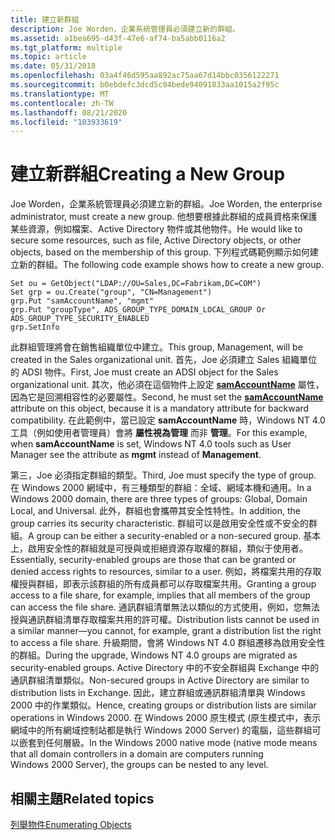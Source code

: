 ```yaml
---
title: 建立新群組
description: Joe Worden，企業系統管理員必須建立新的群組。
ms.assetid: a1bea695-d43f-47e6-af74-ba5abb0116a2
ms.tgt_platform: multiple
ms.topic: article
ms.date: 05/31/2018
ms.openlocfilehash: 03a4f46d595aa892ac75aa67d14bbc0356122271
ms.sourcegitcommit: b0ebdefc3dcd5c04bede94091833aa1015a2f95c
ms.translationtype: MT
ms.contentlocale: zh-TW
ms.lasthandoff: 08/21/2020
ms.locfileid: "103933619"
---
```

# <a name="creating-a-new-group"></a><span data-ttu-id="2dcaa-103">建立新群組</span><span class="sxs-lookup"><span data-stu-id="2dcaa-103">Creating a New Group</span></span>

<span data-ttu-id="2dcaa-104">Joe Worden，企業系統管理員必須建立新的群組。</span><span class="sxs-lookup"><span data-stu-id="2dcaa-104">Joe Worden, the enterprise administrator, must create a new group.</span></span> <span data-ttu-id="2dcaa-105">他想要根據此群組的成員資格來保護某些資源，例如檔案、Active Directory 物件或其他物件。</span><span class="sxs-lookup"><span data-stu-id="2dcaa-105">He would like to secure some resources, such as file, Active Directory objects, or other objects, based on the membership of this group.</span></span> <span data-ttu-id="2dcaa-106">下列程式碼範例顯示如何建立新的群組。</span><span class="sxs-lookup"><span data-stu-id="2dcaa-106">The following code example shows how to create a new group.</span></span>


```VB
Set ou = GetObject("LDAP://OU=Sales,DC=Fabrikam,DC=COM")
Set grp = ou.Create("group", "CN=Management")
grp.Put "samAccountName", "mgmt"
grp.Put "groupType", ADS_GROUP_TYPE_DOMAIN_LOCAL_GROUP Or ADS_GROUP_TYPE_SECURITY_ENABLED
grp.SetInfo
```



<span data-ttu-id="2dcaa-107">此群組管理將會在銷售組織單位中建立。</span><span class="sxs-lookup"><span data-stu-id="2dcaa-107">This group, Management, will be created in the Sales organizational unit.</span></span> <span data-ttu-id="2dcaa-108">首先，Joe 必須建立 Sales 組織單位的 ADSI 物件。</span><span class="sxs-lookup"><span data-stu-id="2dcaa-108">First, Joe must create an ADSI object for the Sales organizational unit.</span></span> <span data-ttu-id="2dcaa-109">其次，他必須在這個物件上設定 [**samAccountName**](/windows/desktop/AD/group-objects) 屬性，因為它是回溯相容性的必要屬性。</span><span class="sxs-lookup"><span data-stu-id="2dcaa-109">Second, he must set the [**samAccountName**](/windows/desktop/AD/group-objects) attribute on this object, because it is a mandatory attribute for backward compatibility.</span></span> <span data-ttu-id="2dcaa-110">在此範例中，當已設定 **samAccountName** 時，Windows NT 4.0 工具（例如使用者管理員）會將 **屬性視為管理** 而非 **管理**。</span><span class="sxs-lookup"><span data-stu-id="2dcaa-110">For this example, when **samAccountName** is set, Windows NT 4.0 tools such as User Manager see the attribute as **mgmt** instead of **Management**.</span></span>

<span data-ttu-id="2dcaa-111">第三，Joe 必須指定群組的類型。</span><span class="sxs-lookup"><span data-stu-id="2dcaa-111">Third, Joe must specify the type of group.</span></span> <span data-ttu-id="2dcaa-112">在 Windows 2000 網域中，有三種類型的群組：全域、網域本機和通用。</span><span class="sxs-lookup"><span data-stu-id="2dcaa-112">In a Windows 2000 domain, there are three types of groups: Global, Domain Local, and Universal.</span></span> <span data-ttu-id="2dcaa-113">此外，群組也會攜帶其安全性特性。</span><span class="sxs-lookup"><span data-stu-id="2dcaa-113">In addition, the group carries its security characteristic.</span></span> <span data-ttu-id="2dcaa-114">群組可以是啟用安全性或不安全的群組。</span><span class="sxs-lookup"><span data-stu-id="2dcaa-114">A group can be either a security-enabled or a non-secured group.</span></span> <span data-ttu-id="2dcaa-115">基本上，啟用安全性的群組就是可授與或拒絕資源存取權的群組，類似于使用者。</span><span class="sxs-lookup"><span data-stu-id="2dcaa-115">Essentially, security-enabled groups are those that can be granted or denied access rights to resources, similar to a user.</span></span> <span data-ttu-id="2dcaa-116">例如，將檔案共用的存取權授與群組，即表示該群組的所有成員都可以存取檔案共用。</span><span class="sxs-lookup"><span data-stu-id="2dcaa-116">Granting a group access to a file share, for example, implies that all members of the group can access the file share.</span></span> <span data-ttu-id="2dcaa-117">通訊群組清單無法以類似的方式使用，例如，您無法授與通訊群組清單存取檔案共用的許可權。</span><span class="sxs-lookup"><span data-stu-id="2dcaa-117">Distribution lists cannot be used in a similar manner—you cannot, for example, grant a distribution list the right to access a file share.</span></span> <span data-ttu-id="2dcaa-118">升級期間，會將 Windows NT 4.0 群組遷移為啟用安全性的群組。</span><span class="sxs-lookup"><span data-stu-id="2dcaa-118">During the upgrade, Windows NT 4.0 groups are migrated as security-enabled groups.</span></span> <span data-ttu-id="2dcaa-119">Active Directory 中的不安全群組與 Exchange 中的通訊群組清單類似。</span><span class="sxs-lookup"><span data-stu-id="2dcaa-119">Non-secured groups in Active Directory are similar to distribution lists in Exchange.</span></span> <span data-ttu-id="2dcaa-120">因此，建立群組或通訊群組清單與 Windows 2000 中的作業類似。</span><span class="sxs-lookup"><span data-stu-id="2dcaa-120">Hence, creating groups or distribution lists are similar operations in Windows 2000.</span></span> <span data-ttu-id="2dcaa-121">在 Windows 2000 原生模式 (原生模式中，表示網域中的所有網域控制站都是執行 Windows 2000 Server) 的電腦，這些群組可以嵌套到任何層級。</span><span class="sxs-lookup"><span data-stu-id="2dcaa-121">In the Windows 2000 native mode (native mode means that all domain controllers in a domain are computers running Windows 2000 Server), the groups can be nested to any level.</span></span>

## <a name="related-topics"></a><span data-ttu-id="2dcaa-122">相關主題</span><span class="sxs-lookup"><span data-stu-id="2dcaa-122">Related topics</span></span>

<dl> <dt>

[<span data-ttu-id="2dcaa-123">列舉物件</span><span class="sxs-lookup"><span data-stu-id="2dcaa-123">Enumerating Objects</span></span>](enumerating-objects.md)
</dt> </dl>

 

 